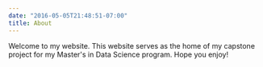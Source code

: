 ```yaml
---
date: "2016-05-05T21:48:51-07:00"
title: About
---
```


Welcome to my website. This website serves as the home of my capstone project 
for my Master's in Data Science program. Hope you enjoy!
